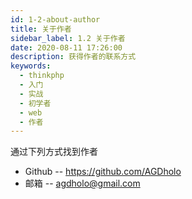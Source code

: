 ```yaml
---
id: 1-2-about-author
title: 关于作者
sidebar_label: 1.2 关于作者
date: 2020-08-11 17:26:00
description: 获得作者的联系方式
keywords:
  - thinkphp
  - 入门
  - 实战
  - 初学者
  - web
  - 作者
---
```


通过下列方式找到作者
* Github -- https://github.com/AGDholo
* 邮箱 -- agdholo@gmail.com